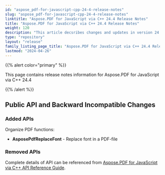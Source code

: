 ```yaml
---
id: "aspose_pdf-for-javascript-cpp-24-4-release-notes"
slug: "aspose_pdf-for-javascript-cpp-24-4-release-notes"
linktitle: "Aspose.PDF for JavaScript via C++ 24.4 Release Notes"
title: "Aspose.PDF for JavaScript via C++ 24.4 Release Notes"
weight: 120
description: "This article decsribes changes and updates in version 24.4 of Aspose.PDF for JavaScript via C++"
type: "repository"
layout: "release"
family_listing_page_title: "Aspose.PDF for JavaScript via C++ 24.4 Release Notes"
lastmod: "2024-04-26"
---
```


{{% alert color="primary" %}}

This page contains release notes information for Aspose.PDF for JavaScript via C++ 24.4

{{% /alert %}}

## Public API and Backward Incompatible Changes

### Added APIs

Organize PDF functions:
* **AsposePdfReplaceFont** - Replace font in a PDF-file


### Removed APIs

Complete details of API can be referenced from [Aspose.PDF for JavaScript via C++ API Reference Guide](https://reference.aspose.com/pdf/javascript-cpp/).